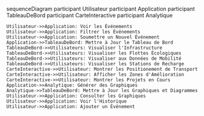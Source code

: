 
sequenceDiagram
    participant Utilisateur
    participant Application
    participant TableauDeBord
    participant CarteInteractive
    participant Analytique

    Utilisateur->>Application: Voir les Événements
    Utilisateur->>Application: Filtrer les Événements
    Utilisateur->>Application: Soumettre un Nouvel Événement
    Application->>TableauDeBord: Mettre à Jour le Tableau de Bord
    TableauDeBord->>Utilisateurs: Visualiser l'Infrastructure
    TableauDeBord->>Utilisateurs: Visualiser les Flottes Écologiques
    TableauDeBord->>Utilisateurs: Visualiser aux Données de Mobilité
    TableauDeBord->>Utilisateurs: Visualiser les Stations de Recharge
    CarteInteractive->>Utilisateur: Montrer les Positionement de Transport
    CarteInteractive->>Utilisateur: Afficher les Zones d'Amélioration
    CarteInteractive->>Utilisateur: Montrer les Projets en Cours
    Application->>Analytique: Générer des Graphiques
    Analytique->>TableauDeBord: Mettre à Jour les Graphiques et Diagrammes
    Utilisateur->>Application: Consulter les Graphiques
    Utilisateur->>Application: Voir l'Historique
    Utilisateur->>Application: Ajouter un Événement
